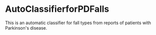 # AutoClassifierforPDFalls
 This is an automatic classifier for fall types from reports of patients with Parkinson's disease.
